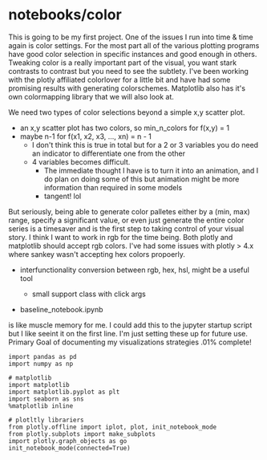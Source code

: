 # notebooks/color
This is going to be my first project. One of the issues I run into time & time again is color settings. For the most part all of the various plotting programs have good color selection in specific instances and good enough in others. Tweaking color is a really important part of the visual, you want stark contrasts to contrast but you need to see the subtlety. I've been working with the plotly affiliated colorlover for a little bit and have had some promising results with generating colorschemes. Matplotlib also has it's own colormapping library that we will also look at. 

We need two types of color selections beyond a simple x,y scatter plot.
* an x,y scatter plot has two colors, so min_n_colors  for f(x,y) =  1
* maybe n-1 for f(x1, x2, x3, ..., xn) = n - 1
    * I don't think this is true in total but for a 2 or 3 variables you do need an indicator to differentiate one from the other
    * 4 variables becomes difficult.
        * The immediate thought I have is to turn it into an animation, and I do plan on doing some of this but animation might be more information than required in some models
        * tangent! lol

But seriously, being able to generate color palletes either by a (min, max) range, specify a significant value, or even just generate the entire color series is a timesaver and is the first step to taking control of your visual story.
I think I want to work in rgb for the time being. Both plotly and matplotlib should accept rgb colors. I've had some issues with plotly > 4.x where sankey wasn't accepting hex colors propoerly.

* interfunctionality conversion between rgb, hex, hsl, might be a useful tool
    * small support class with click args


* baseline_notebook.ipynb 

is like muscle memory for me. I could add this to the jupyter startup script but I like seeint it on the first line. I'm just setting these up for future use.
Primary Goal of documenting my visualizations strategies .01% complete!

```
import pandas as pd 
import numpy as np 

# matplotlib
import matplotlib
import matplotlib.pyplot as plt 
import seaborn as sns
%matplotlib inline

# plotltly librariers
from plotly.offline import iplot, plot, init_notebook_mode
from plotly.subplots import make_subplots
import plotly.graph_objects as go 
init_notebook_mode(connected=True)
```


